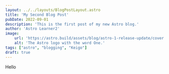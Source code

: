 ```yaml
---
layout: ../../layouts/BlogPostLayout.astro
title: 'My Second Blog Post'
pubDate: 2022-09-01
description: 'This is the first post of my new Astro blog.'
author: 'Astro Learner2'
image:
    url: 'https://astro.build/assets/blog/astro-1-release-update/cover.jpeg' 
    alt: 'The Astro logo with the word One.'
tags: ["astro", "blogging", "Keigo"]
draft: true
---
```


Hello